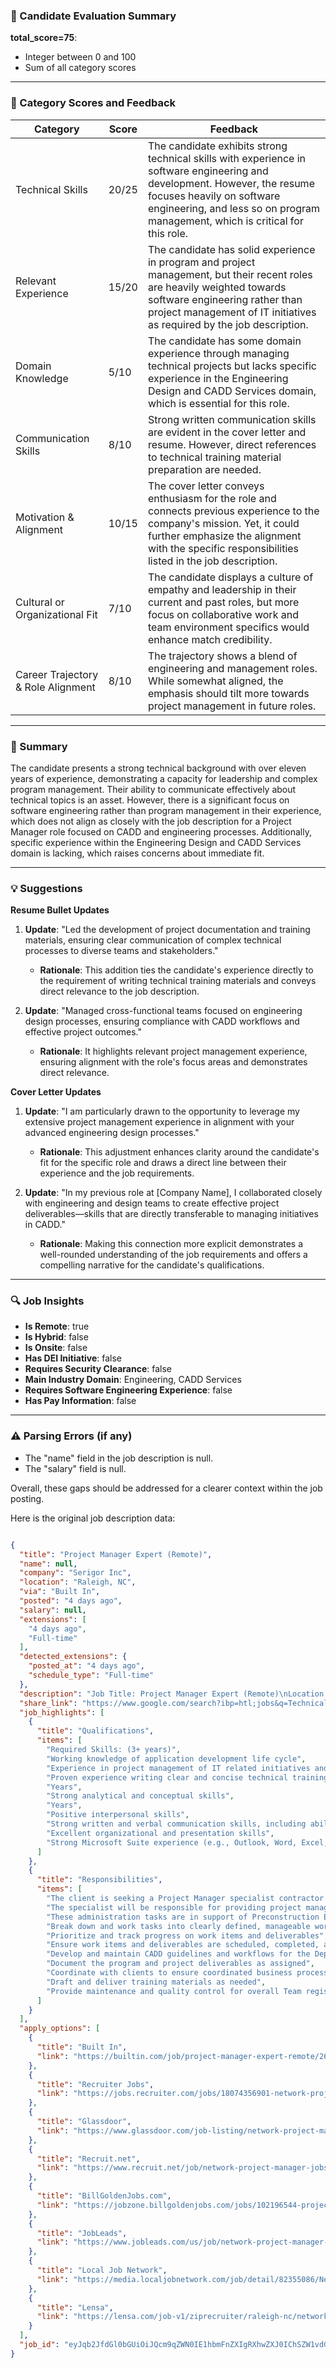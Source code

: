 ### 📄 Candidate Evaluation Summary
**total_score=75**:  
- Integer between 0 and 100  
- Sum of all category scores  

---

### 🎯 Category Scores and Feedback

| Category                        | Score | Feedback |
|--------------------------------|-------|----------|
| Technical Skills               | 20/25 | The candidate exhibits strong technical skills with experience in software engineering and development. However, the resume focuses heavily on software engineering, and less so on program management, which is critical for this role. |
| Relevant Experience             | 15/20 | The candidate has solid experience in program and project management, but their recent roles are heavily weighted towards software engineering rather than project management of IT initiatives as required by the job description. |
| Domain Knowledge                | 5/10  | The candidate has some domain experience through managing technical projects but lacks specific experience in the Engineering Design and CADD Services domain, which is essential for this role. |
| Communication Skills            | 8/10  | Strong written communication skills are evident in the cover letter and resume. However, direct references to technical training material preparation are needed. |
| Motivation & Alignment          | 10/15 | The cover letter conveys enthusiasm for the role and connects previous experience to the company's mission. Yet, it could further emphasize the alignment with the specific responsibilities listed in the job description. |
| Cultural or Organizational Fit  | 7/10  | The candidate displays a culture of empathy and leadership in their current and past roles, but more focus on collaborative work and team environment specifics would enhance match credibility. |
| Career Trajectory & Role Alignment | 8/10  | The trajectory shows a blend of engineering and management roles. While somewhat aligned, the emphasis should tilt more towards project management in future roles. |

---

### 🧾 Summary

The candidate presents a strong technical background with over eleven years of experience, demonstrating a capacity for leadership and complex program management. Their ability to communicate effectively about technical topics is an asset. However, there is a significant focus on software engineering rather than program management in their experience, which does not align as closely with the job description for a Project Manager role focused on CADD and engineering processes. Additionally, specific experience within the Engineering Design and CADD Services domain is lacking, which raises concerns about immediate fit.

---

### 💡 Suggestions

**Resume Bullet Updates**
1. **Update**: "Led the development of project documentation and training materials, ensuring clear communication of complex technical processes to diverse teams and stakeholders."
   - **Rationale**: This addition ties the candidate's experience directly to the requirement of writing technical training materials and conveys direct relevance to the job description.

2. **Update**: "Managed cross-functional teams focused on engineering design processes, ensuring compliance with CADD workflows and effective project outcomes."
   - **Rationale**: It highlights relevant project management experience, ensuring alignment with the role's focus areas and demonstrates direct relevance.

**Cover Letter Updates**
1. **Update**: "I am particularly drawn to the opportunity to leverage my extensive project management experience in alignment with your advanced engineering design processes."
   - **Rationale**: This adjustment enhances clarity around the candidate's fit for the specific role and draws a direct line between their experience and the job requirements.

2. **Update**: "In my previous role at [Company Name], I collaborated closely with engineering and design teams to create effective project deliverables—skills that are directly transferable to managing initiatives in CADD."
   - **Rationale**: Making this connection more explicit demonstrates a well-rounded understanding of the job requirements and offers a compelling narrative for the candidate's qualifications.

---

### 🔍 Job Insights

- **Is Remote**: true  
- **Is Hybrid**: false  
- **Is Onsite**: false  
- **Has DEI Initiative**: false  
- **Requires Security Clearance**: false  
- **Main Industry Domain**: Engineering, CADD Services  
- **Requires Software Engineering Experience**: false  
- **Has Pay Information**: false  

---

### ⚠️ Parsing Errors (if any)

- The "name" field in the job description is null.
- The "salary" field is null.  

Overall, these gaps should be addressed for a clearer context within the job posting.

Here is the original job description data:

```json

{
  "title": "Project Manager Expert (Remote)",
  "name": null,
  "company": "Serigor Inc",
  "location": "Raleigh, NC",
  "via": "Built In",
  "posted": "4 days ago",
  "salary": null,
  "extensions": [
    "4 days ago",
    "Full-time"
  ],
  "detected_extensions": {
    "posted_at": "4 days ago",
    "schedule_type": "Full-time"
  },
  "description": "Job Title: Project Manager Expert (Remote)\nLocation: Raleigh, NC\nDuration: 12+ Months\nJob Description:\nThe client is seeking a Project Manager specialist contractor for a 12 month engagement working for the Department's Engineering Application Services with the Engineering Design and CADD Services Team. The specialist will be responsible for providing project management tasks on multiple ongoing technical projects as well as providing assistance in writing several technical guidelines and workflows. These administration tasks are in support of Preconstruction Engineering Design and CADD business processes that are critical to the project development workflows in the transportation lifecycle.\n\u2022 Break down and work tasks into clearly defined, manageable work items for multiple ongoing technical projects.\n\u2022 Prioritize and track progress on work items and deliverables.\n\u2022 Ensure work items and deliverables are scheduled, completed, and delivered to the clients on time and with high quality & excellent, usable documentation.\n\u2022 Develop and maintain CADD guidelines and workflows for the Department wide administration and utilization of Bentley and other CADD Systems.\n\u2022 Document the program and project deliverables as assigned.\n\u2022 Coordinate with clients to ensure coordinated business processes.\n\u2022 Draft and deliver training materials as needed.\n\u2022 Provide maintenance and quality control for overall Team register of project tasks and project deliverables.\n\nRequired Skills: (3+ years)\n\u2022 Working knowledge of application development life cycle\n\nPreferred Skills:\n\u2022 Working knowledge of client engineering design processes\n\u2022 Understanding of client life cycle business processes\n\u2022 Experience with AGILE development methodology\n\nSkills:\n\nSkill\nRequired / Desired\nAmount\nof Experience\n\nExperience in project management of IT related initiatives and programs\nRequired\n3\nYears\n\nProven experience writing clear and concise technical training materials and other user documentation\nRequired\n3\nYears\n\nStrong analytical and conceptual skills\nRequired\n3\nYears\n\nPositive interpersonal skills\nRequired\n3\nYears\n\nStrong written and verbal communication skills, including ability to explain business processes to IT users and IT applications to business users\nRequired\n3\nYears\n\nExcellent organizational and presentation skills\nRequired\n3\nYears\n\nStrong Microsoft Suite experience (e.g., Outlook, Word, Excel, PowerPoint, Teams)\nRequired\n3\nYears",
  "share_link": "https://www.google.com/search?ibp=htl;jobs&q=Technical+Program+Manager&htidocid=NcYb7b7fiCwYJ66DAAAAAA%3D%3D&hl=en-US&shndl=37&shmd=H4sIAAAAAAAA_xXEsQrCMBAAUFz7CZ1uVNFEBB10FBEFReoHlGs4kpQ0Fy439Df8Y_ENr_kumuNbeCSn8MSMngSucyFRWHY0sdIKtvDgASqhuACc4cbsE7XnoFrqydpak_FVUaMzjifLmQae7chD_dfXgEIloVK_P-xmU7Jftx-S6Fngnh3EDB0mij5s4HX5AbVx8_SUAAAA&shmds=v1_AQbUm94Lb229s965mIBEaSqsO3IBWddJPmwj7GsJspuZdqbuwA&source=sh/x/job/li/m1/1#fpstate=tldetail&htivrt=jobs&htiq=Technical+Program+Manager&htidocid=NcYb7b7fiCwYJ66DAAAAAA%3D%3D",
  "job_highlights": [
    {
      "title": "Qualifications",
      "items": [
        "Required Skills: (3+ years)",
        "Working knowledge of application development life cycle",
        "Experience in project management of IT related initiatives and programs",
        "Proven experience writing clear and concise technical training materials and other user documentation",
        "Years",
        "Strong analytical and conceptual skills",
        "Years",
        "Positive interpersonal skills",
        "Strong written and verbal communication skills, including ability to explain business processes to IT users and IT applications to business users",
        "Excellent organizational and presentation skills",
        "Strong Microsoft Suite experience (e.g., Outlook, Word, Excel, PowerPoint, Teams)"
      ]
    },
    {
      "title": "Responsibilities",
      "items": [
        "The client is seeking a Project Manager specialist contractor for a 12 month engagement working for the Department's Engineering Application Services with the Engineering Design and CADD Services Team",
        "The specialist will be responsible for providing project management tasks on multiple ongoing technical projects as well as providing assistance in writing several technical guidelines and workflows",
        "These administration tasks are in support of Preconstruction Engineering Design and CADD business processes that are critical to the project development workflows in the transportation lifecycle",
        "Break down and work tasks into clearly defined, manageable work items for multiple ongoing technical projects",
        "Prioritize and track progress on work items and deliverables",
        "Ensure work items and deliverables are scheduled, completed, and delivered to the clients on time and with high quality & excellent, usable documentation",
        "Develop and maintain CADD guidelines and workflows for the Department wide administration and utilization of Bentley and other CADD Systems",
        "Document the program and project deliverables as assigned",
        "Coordinate with clients to ensure coordinated business processes",
        "Draft and deliver training materials as needed",
        "Provide maintenance and quality control for overall Team register of project tasks and project deliverables"
      ]
    }
  ],
  "apply_options": [
    {
      "title": "Built In",
      "link": "https://builtin.com/job/project-manager-expert-remote/2608786?utm_campaign=google_jobs_apply&utm_source=google_jobs_apply&utm_medium=organic"
    },
    {
      "title": "Recruiter Jobs",
      "link": "https://jobs.recruiter.com/jobs/18074356901-network-project-manager-remote?utm_campaign=google_jobs_apply&utm_source=google_jobs_apply&utm_medium=organic"
    },
    {
      "title": "Glassdoor",
      "link": "https://www.glassdoor.com/job-listing/network-project-manager-allbridge-JV_IC1138960_KO0,23_KE24,33.htm?jl=1009615445280&utm_campaign=google_jobs_apply&utm_source=google_jobs_apply&utm_medium=organic"
    },
    {
      "title": "Recruit.net",
      "link": "https://www.recruit.net/job/network-project-manager-jobs/78F0CD707B0AEB75?utm_campaign=google_jobs_apply&utm_source=google_jobs_apply&utm_medium=organic"
    },
    {
      "title": "BillGoldenJobs.com",
      "link": "https://jobzone.billgoldenjobs.com/jobs/102196544-project-manager-remote?utm_campaign=google_jobs_apply&utm_source=google_jobs_apply&utm_medium=organic"
    },
    {
      "title": "JobLeads",
      "link": "https://www.jobleads.com/us/job/network-project-manager-remote--raleigh--eb244a6ed559d8b26ca67658a6af6fe5a?utm_campaign=google_jobs_apply&utm_source=google_jobs_apply&utm_medium=organic"
    },
    {
      "title": "Local Job Network",
      "link": "https://media.localjobnetwork.com/job/detail/82355086/Network-Project-Manager?utm_campaign=google_jobs_apply&utm_source=google_jobs_apply&utm_medium=organic"
    },
    {
      "title": "Lensa",
      "link": "https://lensa.com/job-v1/ziprecruiter/raleigh-nc/network-project-manager/93c00b76f0b04a41d6d19f143617ad5e?utm_campaign=google_jobs_apply&utm_source=google_jobs_apply&utm_medium=organic"
    }
  ],
  "job_id": "eyJqb2JfdGl0bGUiOiJQcm9qZWN0IE1hbmFnZXIgRXhwZXJ0IChSZW1vdGUpIiwiY29tcGFueV9uYW1lIjoiU2VyaWdvciBJbmMiLCJhZGRyZXNzX2NpdHkiOiJSYWxlaWdoLCBOQyIsImh0aWRvY2lkIjoiTmNZYjdiN2ZpQ3dZSjY2REFBQUFBQT09IiwidXVsZSI6IncrQ0FJUUlDSU5WVzVwZEdWa0lGTjBZWFJsY3cifQ=="
}